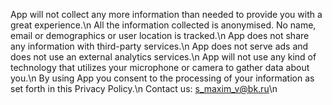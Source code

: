 
App will not collect any more information than needed to provide you with a great experience.\n
All the information collected is anonymised. No name, email or demographics or user location is tracked.\n
App does not share any information with third-party services.\n
App does not serve ads and does not use an external analytics services.\n
App will not use any kind of technology that utilizes your microphone or camera to gather data about you.\n
By using App you consent to the processing of your information as set forth in this Privacy Policy.\n
Contact us: s_maxim_v@bk.ru\n
